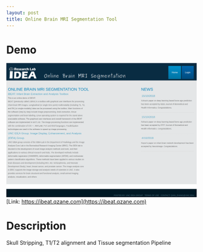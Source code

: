 ```yaml
---
layout: post
title: Online Brain MRI Segmentation Tool
---
```


# Demo
[<img src="/images/20181111-Ibeat-online.png">](https://ibeat.qzane.com) <br>
[Link: https://ibeat.qzane.com](https://ibeat.qzane.com) <br>

# Description 
Skull Stripping, T1/T2 alignment and Tissue segmentation Pipeline


